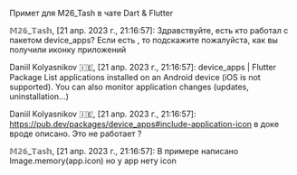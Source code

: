 Примет для M26_Tash в чате Dart & Flutter

𝕄𝟚𝟞_𝕋𝕒𝕤𝕙, [21 апр. 2023 г., 21:16:57]:
Здравствуйте, есть кто работал с пакетом device_apps? Если есть , то подскажите пожалуйста, как вы получили иконку приложений

Daniil Kolyasnikov 🇮🇪, [21 апр. 2023 г., 21:16:57]:
device_apps | Flutter Package
List applications installed on an Android device (iOS is not supported). You can also monitor application changes (updates, uninstallation…)

Daniil Kolyasnikov 🇮🇪, [21 апр. 2023 г., 21:16:57]:
https://pub.dev/packages/device_apps#include-application-icon в доке вроде описано. Это не работает ?

𝕄𝟚𝟞_𝕋𝕒𝕤𝕙, [21 апр. 2023 г., 21:16:57]:
В примере написано Image.memory(app.icon) но у app нету icon